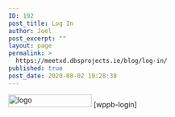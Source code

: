 ```yaml
---
ID: 192
post_title: Log In
author: Joel
post_excerpt: ""
layout: page
permalink: >
  https://meetxd.dbsprojects.ie/blog/log-in/
published: true
post_date: 2020-08-02 19:28:38
---
```

<img src="http://52.200.16.122/blog/wp-content/uploads/2018/03/event-star-logo.png" alt="logo" width="165" height="25">
[wppb-login]